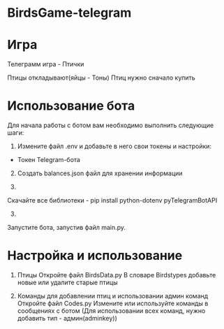# BirdsGame-telegram

# Игра
Телеграмм игра - Птички

Птицы откладывают(яйцы - Тоны)
Птиц нужно сначало купить

# Использование бота
Для начала работы с ботом вам необходимо выполнить следующие шаги:

1. Измените файл .env и добавьте в него свои токены и настройки:
 * Токен Telegram-бота

2. Создать balances.json файл для хранении информации

2.
Скачайте все библиотеки - pip install python-dotenv pyTelegramBotAPI

3.
Запустите бота, запустив файл main.py.

# Настройка и использование

1. Птицы
   Откройте файл BirdsData.py
   В словаре Birdstypes добавьте новые или удалите старые птицы

2. Команды для добавлении птиц и использовании админ команд  
   Откройте файл Codes.py
   Измените или используйте команды в сообщениях с ботом (Для использовании всех команд, нужно добавить тип - админ(adminkey))
   

